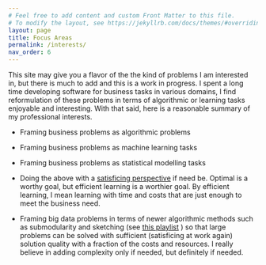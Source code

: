 ```yaml
---
# Feel free to add content and custom Front Matter to this file.
# To modify the layout, see https://jekyllrb.com/docs/themes/#overriding-theme-defaults
layout: page
title: Focus Areas
permalink: /interests/
nav_order: 6
---
```

This site may give you a flavor of the the kind of problems I am interested in, but there is much to add and this is a work in progress. I spent a long time developing software for business tasks in various domains, I find reformulation of these problems in terms of algorithmic or learning tasks enjoyable and interesting. With that said, here is a reasonable summary of my professional interests. 

* Framing business problems as algorithmic problems

* Framing business problems as machine learning tasks

* Framing business problems as statistical modelling tasks

* Doing the above with a [satisficing perspective](https://en.wikipedia.org/wiki/Satisficing) if need be. Optimal is a worthy goal, but efficient learning is a worthier goal. By efficient learning, I mean learning with time and costs that are just enough to meet the business need.

* Framing big data problems in terms of newer algorithmic methods such as submodularity and sketching (see [this playlist](https://www.youtube.com/watch?v=byJ2zujIPh8&list=PLgKuh-lKre13d6vkwc3NrEh2YguAe-XLV) ) so that large problems can be solved with sufficient (satisficing at work again) solution quality with a fraction of the costs and resources. I really believe in adding complexity only if needed, but definitely if needed.






